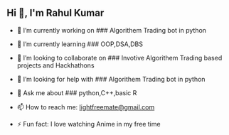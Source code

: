 ## Hi 👋, I'm Rahul Kumar


- 🔭 I’m currently working on ### Algorithem Trading bot in python

- 🌱 I’m currently learning ### OOP,DSA,DBS

- 👯 I’m looking to collaborate on ### Invotive Algorithem Trading based projects and Hackhathons

- 🤔 I’m looking for help with ### Algorithem Trading bot in python

- 💬 Ask me about ### python,C++,basic R

- 📫 How to reach me: lightfreemate@gmail.com

- ⚡ Fun fact: I love watching Anime in my free time

